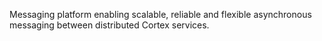 Messaging platform enabling scalable, reliable and flexible asynchronous messaging between distributed Cortex services.